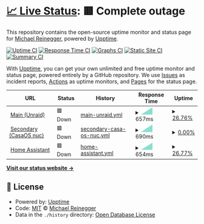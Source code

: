 # [📈 Live Status](https://MrCodeEU.github.io/uptime): <!--live status--> **🟥 Complete outage**

This repository contains the open-source uptime monitor and status page for [Michael Reinegger](mrcode.eu), powered by [Upptime](https://github.com/upptime/upptime).

[![Uptime CI](https://github.com/MrCodeEU/uptime/workflows/Uptime%20CI/badge.svg)](https://github.com/MrCodeEU/uptime/actions?query=workflow%3A%22Uptime+CI%22)
[![Response Time CI](https://github.com/MrCodeEU/uptime/workflows/Response%20Time%20CI/badge.svg)](https://github.com/MrCodeEU/uptime/actions?query=workflow%3A%22Response+Time+CI%22)
[![Graphs CI](https://github.com/MrCodeEU/uptime/workflows/Graphs%20CI/badge.svg)](https://github.com/MrCodeEU/uptime/actions?query=workflow%3A%22Graphs+CI%22)
[![Static Site CI](https://github.com/MrCodeEU/uptime/workflows/Static%20Site%20CI/badge.svg)](https://github.com/MrCodeEU/uptime/actions?query=workflow%3A%22Static+Site+CI%22)
[![Summary CI](https://github.com/MrCodeEU/uptime/workflows/Summary%20CI/badge.svg)](https://github.com/MrCodeEU/uptime/actions?query=workflow%3A%22Summary+CI%22)

With [Upptime](https://upptime.js.org), you can get your own unlimited and free uptime monitor and status page, powered entirely by a GitHub repository. We use [Issues](https://github.com/MrCodeEU/uptime/issues) as incident reports, [Actions](https://github.com/MrCodeEU/uptime/actions) as uptime monitors, and [Pages](https://MrCodeEU.github.io/uptime) for the status page.

<!--start: status pages-->
<!-- This summary is generated by Upptime (https://github.com/upptime/upptime) -->
<!-- Do not edit this manually, your changes will be overwritten -->
<!-- prettier-ignore -->
| URL | Status | History | Response Time | Uptime |
| --- | ------ | ------- | ------------- | ------ |
| <img alt="" src="https://icons.duckduckgo.com/ip3/mljr.dev.ico" height="13"> [Main (Unraid)](https://mljr.dev) | 🟥 Down | [main-unraid.yml](https://github.com/MrCodeEU/uptime/commits/HEAD/history/main-unraid.yml) | <details><summary><img alt="Response time graph" src="./graphs/main-unraid/response-time-week.png" height="20"> 657ms</summary><br><a href="https://MrCodeEU.github.io/uptime/history/main-unraid"><img alt="Response time 571" src="https://img.shields.io/endpoint?url=https%3A%2F%2Fraw.githubusercontent.com%2FMrCodeEU%2Fuptime%2FHEAD%2Fapi%2Fmain-unraid%2Fresponse-time.json"></a><br><a href="https://MrCodeEU.github.io/uptime/history/main-unraid"><img alt="24-hour response time 0" src="https://img.shields.io/endpoint?url=https%3A%2F%2Fraw.githubusercontent.com%2FMrCodeEU%2Fuptime%2FHEAD%2Fapi%2Fmain-unraid%2Fresponse-time-day.json"></a><br><a href="https://MrCodeEU.github.io/uptime/history/main-unraid"><img alt="7-day response time 657" src="https://img.shields.io/endpoint?url=https%3A%2F%2Fraw.githubusercontent.com%2FMrCodeEU%2Fuptime%2FHEAD%2Fapi%2Fmain-unraid%2Fresponse-time-week.json"></a><br><a href="https://MrCodeEU.github.io/uptime/history/main-unraid"><img alt="30-day response time 554" src="https://img.shields.io/endpoint?url=https%3A%2F%2Fraw.githubusercontent.com%2FMrCodeEU%2Fuptime%2FHEAD%2Fapi%2Fmain-unraid%2Fresponse-time-month.json"></a><br><a href="https://MrCodeEU.github.io/uptime/history/main-unraid"><img alt="1-year response time 571" src="https://img.shields.io/endpoint?url=https%3A%2F%2Fraw.githubusercontent.com%2FMrCodeEU%2Fuptime%2FHEAD%2Fapi%2Fmain-unraid%2Fresponse-time-year.json"></a></details> | <details><summary><a href="https://MrCodeEU.github.io/uptime/history/main-unraid">26.76%</a></summary><a href="https://MrCodeEU.github.io/uptime/history/main-unraid"><img alt="All-time uptime 84.77%" src="https://img.shields.io/endpoint?url=https%3A%2F%2Fraw.githubusercontent.com%2FMrCodeEU%2Fuptime%2FHEAD%2Fapi%2Fmain-unraid%2Fuptime.json"></a><br><a href="https://MrCodeEU.github.io/uptime/history/main-unraid"><img alt="24-hour uptime 0.00%" src="https://img.shields.io/endpoint?url=https%3A%2F%2Fraw.githubusercontent.com%2FMrCodeEU%2Fuptime%2FHEAD%2Fapi%2Fmain-unraid%2Fuptime-day.json"></a><br><a href="https://MrCodeEU.github.io/uptime/history/main-unraid"><img alt="7-day uptime 26.76%" src="https://img.shields.io/endpoint?url=https%3A%2F%2Fraw.githubusercontent.com%2FMrCodeEU%2Fuptime%2FHEAD%2Fapi%2Fmain-unraid%2Fuptime-week.json"></a><br><a href="https://MrCodeEU.github.io/uptime/history/main-unraid"><img alt="30-day uptime 81.86%" src="https://img.shields.io/endpoint?url=https%3A%2F%2Fraw.githubusercontent.com%2FMrCodeEU%2Fuptime%2FHEAD%2Fapi%2Fmain-unraid%2Fuptime-month.json"></a><br><a href="https://MrCodeEU.github.io/uptime/history/main-unraid"><img alt="1-year uptime 84.77%" src="https://img.shields.io/endpoint?url=https%3A%2F%2Fraw.githubusercontent.com%2FMrCodeEU%2Fuptime%2FHEAD%2Fapi%2Fmain-unraid%2Fuptime-year.json"></a></details>
| <img alt="" src="https://icons.duckduckgo.com/ip3/casa.mljr.dev.ico" height="13"> [Secondary (CasaOS nuc)](https://casa.mljr.dev) | 🟥 Down | [secondary-casa-os-nuc.yml](https://github.com/MrCodeEU/uptime/commits/HEAD/history/secondary-casa-os-nuc.yml) | <details><summary><img alt="Response time graph" src="./graphs/secondary-casa-os-nuc/response-time-week.png" height="20"> 690ms</summary><br><a href="https://MrCodeEU.github.io/uptime/history/secondary-casa-os-nuc"><img alt="Response time 705" src="https://img.shields.io/endpoint?url=https%3A%2F%2Fraw.githubusercontent.com%2FMrCodeEU%2Fuptime%2FHEAD%2Fapi%2Fsecondary-casa-os-nuc%2Fresponse-time.json"></a><br><a href="https://MrCodeEU.github.io/uptime/history/secondary-casa-os-nuc"><img alt="24-hour response time 0" src="https://img.shields.io/endpoint?url=https%3A%2F%2Fraw.githubusercontent.com%2FMrCodeEU%2Fuptime%2FHEAD%2Fapi%2Fsecondary-casa-os-nuc%2Fresponse-time-day.json"></a><br><a href="https://MrCodeEU.github.io/uptime/history/secondary-casa-os-nuc"><img alt="7-day response time 690" src="https://img.shields.io/endpoint?url=https%3A%2F%2Fraw.githubusercontent.com%2FMrCodeEU%2Fuptime%2FHEAD%2Fapi%2Fsecondary-casa-os-nuc%2Fresponse-time-week.json"></a><br><a href="https://MrCodeEU.github.io/uptime/history/secondary-casa-os-nuc"><img alt="30-day response time 714" src="https://img.shields.io/endpoint?url=https%3A%2F%2Fraw.githubusercontent.com%2FMrCodeEU%2Fuptime%2FHEAD%2Fapi%2Fsecondary-casa-os-nuc%2Fresponse-time-month.json"></a><br><a href="https://MrCodeEU.github.io/uptime/history/secondary-casa-os-nuc"><img alt="1-year response time 705" src="https://img.shields.io/endpoint?url=https%3A%2F%2Fraw.githubusercontent.com%2FMrCodeEU%2Fuptime%2FHEAD%2Fapi%2Fsecondary-casa-os-nuc%2Fresponse-time-year.json"></a></details> | <details><summary><a href="https://MrCodeEU.github.io/uptime/history/secondary-casa-os-nuc">0.00%</a></summary><a href="https://MrCodeEU.github.io/uptime/history/secondary-casa-os-nuc"><img alt="All-time uptime 26.63%" src="https://img.shields.io/endpoint?url=https%3A%2F%2Fraw.githubusercontent.com%2FMrCodeEU%2Fuptime%2FHEAD%2Fapi%2Fsecondary-casa-os-nuc%2Fuptime.json"></a><br><a href="https://MrCodeEU.github.io/uptime/history/secondary-casa-os-nuc"><img alt="24-hour uptime 0.00%" src="https://img.shields.io/endpoint?url=https%3A%2F%2Fraw.githubusercontent.com%2FMrCodeEU%2Fuptime%2FHEAD%2Fapi%2Fsecondary-casa-os-nuc%2Fuptime-day.json"></a><br><a href="https://MrCodeEU.github.io/uptime/history/secondary-casa-os-nuc"><img alt="7-day uptime 0.00%" src="https://img.shields.io/endpoint?url=https%3A%2F%2Fraw.githubusercontent.com%2FMrCodeEU%2Fuptime%2FHEAD%2Fapi%2Fsecondary-casa-os-nuc%2Fuptime-week.json"></a><br><a href="https://MrCodeEU.github.io/uptime/history/secondary-casa-os-nuc"><img alt="30-day uptime 12.52%" src="https://img.shields.io/endpoint?url=https%3A%2F%2Fraw.githubusercontent.com%2FMrCodeEU%2Fuptime%2FHEAD%2Fapi%2Fsecondary-casa-os-nuc%2Fuptime-month.json"></a><br><a href="https://MrCodeEU.github.io/uptime/history/secondary-casa-os-nuc"><img alt="1-year uptime 26.63%" src="https://img.shields.io/endpoint?url=https%3A%2F%2Fraw.githubusercontent.com%2FMrCodeEU%2Fuptime%2FHEAD%2Fapi%2Fsecondary-casa-os-nuc%2Fuptime-year.json"></a></details>
| <img alt="" src="https://icons.duckduckgo.com/ip3/assistant.mljr.dev.ico" height="13"> [Home Assistant](https://assistant.mljr.dev) | 🟥 Down | [home-assistant.yml](https://github.com/MrCodeEU/uptime/commits/HEAD/history/home-assistant.yml) | <details><summary><img alt="Response time graph" src="./graphs/home-assistant/response-time-week.png" height="20"> 654ms</summary><br><a href="https://MrCodeEU.github.io/uptime/history/home-assistant"><img alt="Response time 574" src="https://img.shields.io/endpoint?url=https%3A%2F%2Fraw.githubusercontent.com%2FMrCodeEU%2Fuptime%2FHEAD%2Fapi%2Fhome-assistant%2Fresponse-time.json"></a><br><a href="https://MrCodeEU.github.io/uptime/history/home-assistant"><img alt="24-hour response time 0" src="https://img.shields.io/endpoint?url=https%3A%2F%2Fraw.githubusercontent.com%2FMrCodeEU%2Fuptime%2FHEAD%2Fapi%2Fhome-assistant%2Fresponse-time-day.json"></a><br><a href="https://MrCodeEU.github.io/uptime/history/home-assistant"><img alt="7-day response time 654" src="https://img.shields.io/endpoint?url=https%3A%2F%2Fraw.githubusercontent.com%2FMrCodeEU%2Fuptime%2FHEAD%2Fapi%2Fhome-assistant%2Fresponse-time-week.json"></a><br><a href="https://MrCodeEU.github.io/uptime/history/home-assistant"><img alt="30-day response time 562" src="https://img.shields.io/endpoint?url=https%3A%2F%2Fraw.githubusercontent.com%2FMrCodeEU%2Fuptime%2FHEAD%2Fapi%2Fhome-assistant%2Fresponse-time-month.json"></a><br><a href="https://MrCodeEU.github.io/uptime/history/home-assistant"><img alt="1-year response time 574" src="https://img.shields.io/endpoint?url=https%3A%2F%2Fraw.githubusercontent.com%2FMrCodeEU%2Fuptime%2FHEAD%2Fapi%2Fhome-assistant%2Fresponse-time-year.json"></a></details> | <details><summary><a href="https://MrCodeEU.github.io/uptime/history/home-assistant">26.77%</a></summary><a href="https://MrCodeEU.github.io/uptime/history/home-assistant"><img alt="All-time uptime 84.78%" src="https://img.shields.io/endpoint?url=https%3A%2F%2Fraw.githubusercontent.com%2FMrCodeEU%2Fuptime%2FHEAD%2Fapi%2Fhome-assistant%2Fuptime.json"></a><br><a href="https://MrCodeEU.github.io/uptime/history/home-assistant"><img alt="24-hour uptime 0.00%" src="https://img.shields.io/endpoint?url=https%3A%2F%2Fraw.githubusercontent.com%2FMrCodeEU%2Fuptime%2FHEAD%2Fapi%2Fhome-assistant%2Fuptime-day.json"></a><br><a href="https://MrCodeEU.github.io/uptime/history/home-assistant"><img alt="7-day uptime 26.77%" src="https://img.shields.io/endpoint?url=https%3A%2F%2Fraw.githubusercontent.com%2FMrCodeEU%2Fuptime%2FHEAD%2Fapi%2Fhome-assistant%2Fuptime-week.json"></a><br><a href="https://MrCodeEU.github.io/uptime/history/home-assistant"><img alt="30-day uptime 81.86%" src="https://img.shields.io/endpoint?url=https%3A%2F%2Fraw.githubusercontent.com%2FMrCodeEU%2Fuptime%2FHEAD%2Fapi%2Fhome-assistant%2Fuptime-month.json"></a><br><a href="https://MrCodeEU.github.io/uptime/history/home-assistant"><img alt="1-year uptime 84.78%" src="https://img.shields.io/endpoint?url=https%3A%2F%2Fraw.githubusercontent.com%2FMrCodeEU%2Fuptime%2FHEAD%2Fapi%2Fhome-assistant%2Fuptime-year.json"></a></details>

<!--end: status pages-->

[**Visit our status website →**](https://MrCodeEU.github.io/uptime)

## 📄 License

- Powered by: [Upptime](https://github.com/upptime/upptime)
- Code: [MIT](./LICENSE) © [Michael Reinegger](mrcode.eu)
- Data in the `./history` directory: [Open Database License](https://opendatacommons.org/licenses/odbl/1-0/)
